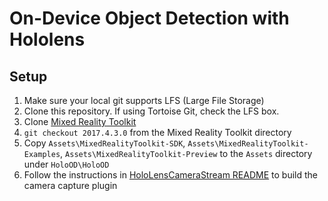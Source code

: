 # On-Device Object Detection with Hololens

## Setup
1. Make sure your local git supports LFS (Large File Storage)
2. Clone this repository. If using Tortoise Git, check the LFS box.
3. Clone [Mixed Reality Toolkit](https://github.com/Microsoft/MixedRealityToolkit-Unity)
4. `git checkout 2017.4.3.0` from the Mixed Reality Toolkit directory
5. Copy `Assets\MixedRealityToolkit-SDK`, `Assets\MixedRealityToolkit-Examples`, `Assets\MixedRealityToolkit-Preview` to the `Assets` directory under `HoloOD\HoloOD`
6. Follow the instructions in [HoloLensCameraStream README](https://github.com/fierval/HoloOD/tree/master/HoloLensCameraStream) to build the camera capture plugin
